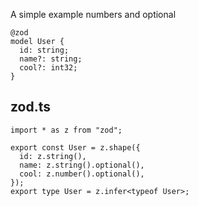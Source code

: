 
A simple example numbers and optional

```tsp
@zod
model User {
  id: string;
  name?: string;
  cool?: int32;
}

```

## zod.ts
```tsx
import * as z from "zod";

export const User = z.shape({
  id: z.string(),
  name: z.string().optional(),
  cool: z.number().optional(),
});
export type User = z.infer<typeof User>;
```
         
